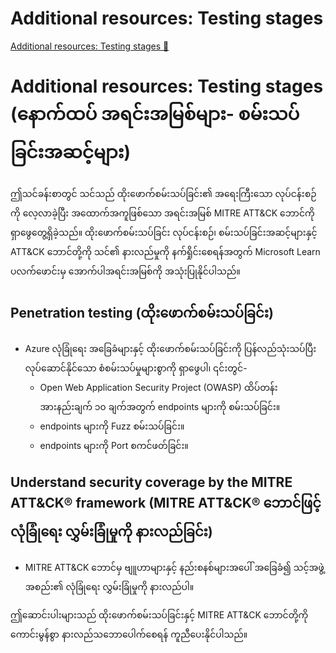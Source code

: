 # Additional resources: Testing stages

[Additional resources: Testing stages 🔗](https://www.coursera.org/learn/cybersecurity-tools-and-technologies/supplement/rqRMY/additional-resources-testing-stages)

# Additional resources: Testing stages (နောက်ထပ် အရင်းအမြစ်များ- စမ်းသပ်ခြင်းအဆင့်များ)

ဤသင်ခန်းစာတွင် သင်သည် ထိုးဖောက်စမ်းသပ်ခြင်း၏ အရေးကြီးသော လုပ်ငန်းစဉ်ကို လေ့လာခဲ့ပြီး အထောက်အကူဖြစ်သော အရင်းအမြစ် MITRE ATT&CK ဘောင်ကို ရှာဖွေတွေ့ရှိခဲ့သည်။ ထိုးဖောက်စမ်းသပ်ခြင်း လုပ်ငန်းစဉ်၊ စမ်းသပ်ခြင်းအဆင့်များနှင့် ATT&CK ဘောင်တို့ကို သင်၏ နားလည်မှုကို နက်ရှိုင်းစေရန်အတွက် Microsoft Learn ပလက်ဖောင်းမှ အောက်ပါအရင်းအမြစ်ကို အသုံးပြုနိုင်ပါသည်။

## Penetration testing (ထိုးဖောက်စမ်းသပ်ခြင်း)

- Azure လုံခြုံရေး အခြေခံများနှင့် ထိုးဖောက်စမ်းသပ်ခြင်းကို ပြန်လည်သုံးသပ်ပြီး လုပ်ဆောင်နိုင်သော စံစမ်းသပ်မှုများစွာကို ရှာဖွေပါ၊ ၎င်းတွင်-
  - Open Web Application Security Project (OWASP) ထိပ်တန်း အားနည်းချက် ၁၀ ချက်အတွက် endpoints များကို စမ်းသပ်ခြင်း။
  - endpoints များကို Fuzz စမ်းသပ်ခြင်း။
  - endpoints များကို Port စကင်ဖတ်ခြင်း။

## Understand security coverage by the MITRE ATT&CK® framework (MITRE ATT&CK® ဘောင်ဖြင့် လုံခြုံရေး လွှမ်းခြုံမှုကို နားလည်ခြင်း)

- MITRE ATT&CK ဘောင်မှ ဗျူဟာများနှင့် နည်းစနစ်များအပေါ် အခြေခံ၍ သင့်အဖွဲ့အစည်း၏ လုံခြုံရေး လွှမ်းခြုံမှုကို နားလည်ပါ။

ဤဆောင်းပါးများသည် ထိုးဖောက်စမ်းသပ်ခြင်းနှင့် MITRE ATT&CK ဘောင်တို့ကို ကောင်းမွန်စွာ နားလည်သဘောပေါက်စေရန် ကူညီပေးနိုင်ပါသည်။
